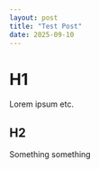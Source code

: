 ```yaml
---
layout: post
title: "Test Post"
date: 2025-09-10
---
```


# H1

Lorem ipsum etc.

## H2

Something something
